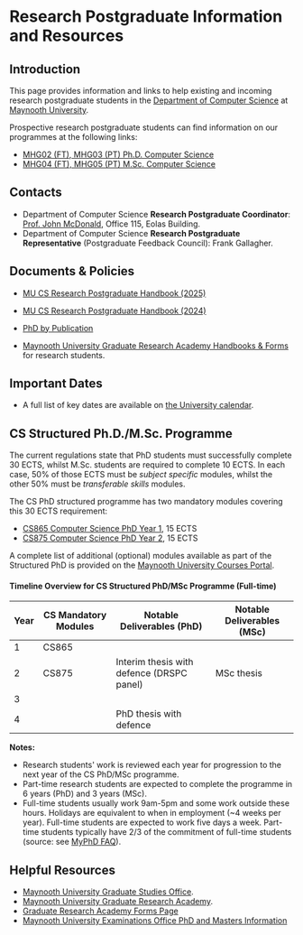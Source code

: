
# Research Postgraduate Information and Resources

## Introduction
This page provides information and links to help existing and incoming research postgraduate students in the [Department of Computer Science](https://www.maynoothuniversity.ie/computer-science) at [Maynooth University](https://www.maynoothuniversity.ie/).

Prospective research postgraduate students can find information on our programmes at the following links:
- [MHG02 (FT), MHG03 (PT) Ph.D. Computer Science](https://www.maynoothuniversity.ie/study-maynooth/postgraduate-studies/courses/phd-computer-science)
- [MHG04 (FT), MHG05 (PT) M.Sc. Computer Science](https://www.maynoothuniversity.ie/study-maynooth/postgraduate-studies/courses/msc-computer-science)

## Contacts
- Department of Computer Science **Research Postgraduate Coordinator**: [Prof. John McDonald](mailto://John.McDonald@mu.ie), Office 115, Eolas Building. 
- Department of Computer Science **Research Postgraduate Representative** (Postgraduate Feedback Council): Frank Gallagher.

## Documents & Policies

- [MU CS Research Postgraduate Handbook (2025)](PG_Handbook.md)
- [MU CS Research Postgraduate Handbook (2024)](Resources/Documents/PG_Handbook_2024.pdf)


- [PhD by Publication](Resources/Documents/PhD-by-Publication-CS.pdf)
- [Maynooth University Graduate Research Academy Handbooks & Forms](https://www.maynoothuniversity.ie/graduate-research-academy/stipend-and-fees-forms-research-students) for research students.

## Important Dates

- A full list of key dates are available  on [the University calendar](https://www.maynoothuniversity.ie/registrar/key-term-dates). 


## CS Structured Ph.D./M.Sc. Programme

The current regulations state that PhD students must successfully complete 30 ECTS, whilst M.Sc. students are required to complete 10 ECTS. In each case, 50% of those ECTS must be *subject specific* modules, whilst the other 50% must be *transferable skills* modules. 

The CS PhD structured programme has two  mandatory modules covering this 30 ECTS requirement:

- [CS865 Computer Science PhD Year 1](https://apps.maynoothuniversity.ie/courses/?TARGET=MODULE&MODE=VIEW&MODULE_CODE=CS865), 15 ECTS
- [CS875 Computer Science PhD Year 2](https://apps.maynoothuniversity.ie/courses/?TARGET=MODULE&MODE=VIEW&MODULE_CODE=CS875), 15 ECTS 

A complete list of additional (optional) modules available as part of the Structured PhD is provided  on the [Maynooth University Courses Portal](https://apps.maynoothuniversity.ie/courses/?TARGET=QS&MODE=VIEW&QUALIFICATION_CODE=PHDS&TARGET_SOURCE=CS#ANCHOR_SEARCH). 


#### Timeline Overview  for CS Structured PhD/MSc Programme (Full-time)

| Year | CS Mandatory Modules | Notable Deliverables (PhD) | Notable Deliverables (MSc) |
|------|----------------------|----------------------------|----------------------------|
| 1    | CS865                |                            |                            |
| 2    | CS875                | Interim thesis with defence (DRSPC panel) | MSc thesis                 |
| 3    |                      |                            |                            |
| 4    |                      | PhD thesis with defence    |                            |  

**Notes:**

- Research students' work is reviewed each year for progression to the next year of the CS PhD/MSc programme. 
- Part-time research students are expected to complete the programme in 6 years (PhD) and 3 years (MSc).
- Full-time students usually work 9am-5pm and some work outside these hours. Holidays are equivalent to when in employment (~4 weeks per year). Full-time students are expected to work five days a week. Part-time students typically have 2/3 of the commitment of full-time students (source: see [MyPhD FAQ](https://www.myphd.ie/for-phd-students/faq)).




## Helpful Resources
- [Maynooth University Graduate Studies Office](https://www.maynoothuniversity.ie/graduate-studies).
- [Maynooth University Graduate Research Academy](https://www.maynoothuniversity.ie/graduate-research-academy).
- [Graduate Research Academy Forms Page](https://www.maynoothuniversity.ie/graduate-research-academy/stipend-and-fees-forms-research-students)
- [Maynooth University Examinations Office PhD and Masters Information](https://www.maynoothuniversity.ie/exams/postgraduate-information)



 
